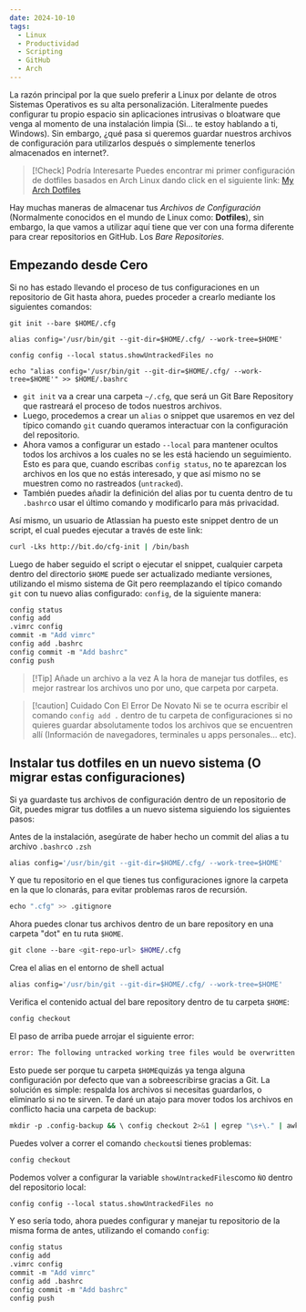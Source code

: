 ```yaml
---
date: 2024-10-10
tags:
  - Linux
  - Productividad
  - Scripting
  - GitHub
  - Arch
---
```

La razón principal por la que suelo preferir a Linux por delante de otros Sistemas Operativos es su alta personalización. Literalmente puedes configurar tu propio espacio sin aplicaciones intrusivas o bloatware que venga al momento de una instalación limpia (Si... te estoy hablando a ti, Windows). Sin embargo, ¿qué pasa si queremos guardar nuestros archivos de configuración para utilizarlos después o simplemente tenerlos almacenados en internet?.

>[!Check] Podría Interesarte
>Puedes encontrar mi primer configuración de dotfiles basados en Arch Linux dando click en el siguiente link: [My Arch Dotfiles](https://github.com/TatoNaranjo/arch-dotfiles)

Hay muchas maneras de almacenar tus *Archivos de Configuración* (Normalmente conocidos en el mundo de Linux como: **Dotfiles**), sin embargo, la que vamos a utilizar aquí tiene que ver con una forma diferente para crear repositorios en GitHub. Los *Bare Repositories*.

## Empezando desde Cero
Si no has estado llevando el proceso de tus configuraciones en un repositorio de Git hasta ahora, puedes proceder a crearlo mediante los siguientes comandos:

```shell
git init --bare $HOME/.cfg 

alias config='/usr/bin/git --git-dir=$HOME/.cfg/ --work-tree=$HOME' 

config config --local status.showUntrackedFiles no 

echo "alias config='/usr/bin/git --git-dir=$HOME/.cfg/ --work-tree=$HOME'" >> $HOME/.bashrc
```

- `git init` va a crear una carpeta `~/.cfg`, que será un Git Bare Repository que rastreará el proceso de todos nuestros archivos.
- Luego, procedemos a crear un `alias` o snippet que usaremos en vez del típico comando `git` cuando queramos interactuar con la configuración del repositorio.
- Ahora vamos a configurar un estado `--local` para mantener ocultos todos los archivos a los cuales no se les está haciendo un seguimiento. Esto es para que, cuando escribas `config status`, no te aparezcan los archivos en los que no estás interesado, y que así mismo no se muestren como no rastreados (`untracked`).
- También puedes añadir la definición del alias por tu cuenta dentro de tu `.bashrc`o usar el último comando y modificarlo para más privacidad.

Así mismo, un usuario de Atlassian ha puesto este snippet dentro de un script, el cual puedes ejecutar a través de este link:

```bash
curl -Lks http://bit.do/cfg-init | /bin/bash
```

Luego de haber seguido el script o ejecutar el snippet, cualquier carpeta dentro del directorio `$HOME` puede ser actualizado mediante versiones, utilizando el mismo sistema de Git pero reemplazando el típico comando `git` con tu nuevo alias configurado: `config`, de la siguiente manera:

```bash
config status 
config add 
.vimrc config 
commit -m "Add vimrc" 
config add .bashrc 
config commit -m "Add bashrc" 
config push
```

>[!Tip] Añade un archivo a la vez
>A la hora de manejar tus dotfiles, es mejor rastrear los archivos uno por uno, que carpeta por carpeta.

>[!caution] Cuidado Con El Error De Novato
>Ni se te ocurra escribir el comando `config add .` dentro de tu carpeta de configuraciones si no quieres guardar absolutamente todos los archivos que se encuentren allí (Información de navegadores, terminales u apps personales... etc). 

## Instalar tus dotfiles en un nuevo sistema (O migrar estas configuraciones)
Si ya guardaste tus archivos de configuración dentro de un repositorio de Git, puedes migrar tus dotfiles a un nuevo sistema siguiendo los siguientes pasos:

Antes de la instalación, asegúrate de haber hecho un commit del alias a tu archivo `.bashrc`o `.zsh`

```bash
alias config='/usr/bin/git --git-dir=$HOME/.cfg/ --work-tree=$HOME'
```

Y que tu repositorio en el que tienes tus configuraciones ignore la carpeta en la que lo clonarás, para evitar problemas raros de recursión.

```bash
echo ".cfg" >> .gitignore
```

Ahora puedes clonar tus archivos dentro de un bare repository en una carpeta "dot" en tu ruta `$HOME`.

```bash
git clone --bare <git-repo-url> $HOME/.cfg
```

Crea el alias en el entorno de shell actual

```bash
alias config='/usr/bin/git --git-dir=$HOME/.cfg/ --work-tree=$HOME'
```

Verifica el contenido actual del bare repository dentro de tu carpeta `$HOME`:

```bash
config checkout
```

El paso de arriba puede arrojar el siguiente error:

```bash
error: The following untracked working tree files would be overwritten by checkout:     .bashrc     .gitignore Please move or remove them before you can switch branches. Aborting
```

Esto puede ser porque tu carpeta `$HOME`quizás ya tenga alguna configuración por defecto  que van a sobreescribirse gracias a Git. La solución es simple: respalda los archivos si necesitas guardarlos, o eliminarlo si no te sirven. Te daré un atajo para mover todos los archivos en conflicto hacia una carpeta de backup:

```bash
mkdir -p .config-backup && \ config checkout 2>&1 | egrep "\s+\." | awk {'print $1'} | \ xargs -I{} mv {} .config-backup/{}
```

Puedes volver a correr el comando `checkout`si tienes problemas:

 ```bash
 config checkout
 ```

Podemos volver a configurar la variable  `showUntrackedFiles`como `ǸO` dentro del repositorio local:

```bash
config config --local status.showUntrackedFiles no
```

Y eso sería todo, ahora puedes configurar y manejar tu repositorio de la misma forma de antes, utilizando el comando `config`:

```bash
config status 
config add 
.vimrc config 
commit -m "Add vimrc" 
config add .bashrc 
config commit -m "Add bashrc" 
config push
```


